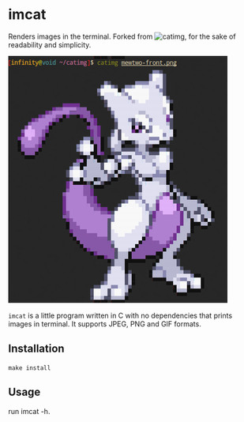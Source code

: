 # imcat

Renders images in the terminal.
Forked from ![catimg](https://github.com/posva/catimg), for the sake of readability and simplicity.

![mewtwo](imgs/print.png)

`imcat` is a little program written in C with no dependencies that prints images in terminal. It supports JPEG, PNG and GIF formats.

## Installation

```
make install
```

## Usage

run imcat -h.
